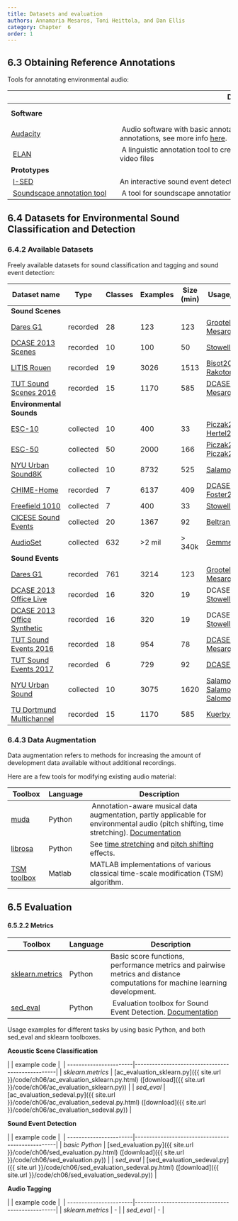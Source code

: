 ```yaml
---
title: Datasets and evaluation
authors: Annamaria Mesaros, Toni Heittola, and Dan Ellis
category: Chapter  6
order: 1
---
```


## 6.3 Obtaining Reference Annotations

Tools for annotating environmental audio:

|                                                  |  Description                                                                                                                                                         |
|--------------------------------------------------|----------------------------------------------------------------------------------------------------------------------------------------------------------------------|
| **Software**                                     |                                                                                                                                                                      |
| [Audacity](http://www.audacityteam.org/)         | Audio software with basic annotation capabilities. Use label tracks for the annotations, see more info [here](http://manual.audacityteam.org/man/label_tracks.html). |
| [ELAN](https://tla.mpi.nl/tools/tla-tools/elan/) | A linguistic annotation tool to create the textual annotations for audio and video files                                                                             |
| **Prototypes**                                   |                                                                                                                                                                      |
| [I-SED](http://www.bongjunkim.com/ised/)         | An interactive sound event detector, see [Kim2017](http://music.cs.northwestern.edu/publications/Kim_Pardo_IUI2017.pdf)                                              |
| [Soundscape annotation tool](http://www.ai.rug.nl/~vdlinden/annotationtool/index.html) | A tool for soundscape annotation                                                                                               |

## 6.4 Datasets for Environmental Sound Classification and Detection

### 6.4.2 Available Datasets

Freely available datasets for sound classification and tagging and sound event detection:

| Dataset name                                                                    | Type        | Classes | Examples | Size (min) | Usage, publications |
|---------------------------------------------------------------------------------|-------------|---------|----------|------------|---------------------|
| **Sound Scenes**                                                                                                                                      |
| [Dares G1](http://www.daresounds.org/research.html)                             | recorded    | 28      | 123      | 123        | [Grootel2009](http://citeseerx.ist.psu.edu/viewdoc/download?doi=10.1.1.584.4451&rep=rep1&type=pdf), [Mesaros2013](http://www.cs.tut.fi/~mesaros/pubs/mesaros_icassp2013_cr.pdf) |
| [DCASE 2013 Scenes](https://archive.org/details/dcase2013_scene_classification) | recorded    | 10      | 100      | 50         | [Stowell2015](http://ieeexplore.ieee.org/document/7100934/) |
| [LITIS Rouen](https://sites.google.com/site/alainrakotomamonjy/home/audio-scene)| recorded    | 19      | 3026     | 1513       | [Bisot2015](http://ieeexplore.ieee.org/document/7362477/), [Rakotomamonjy2015](http://ieeexplore.ieee.org/document/6971128/) |
| [TUT Sound Scenes 2016](https://zenodo.org/record/45739#.WXXLiidLdhE)           | recorded    | 15      | 1170     | 585        | [DCASE2016](http://www.cs.tut.fi/sgn/arg/dcase2016/task-acoustic-scene-classification), [Mesaros2016](http://www.cs.tut.fi/~mesaros/pubs/mesaros_eusipco2016-dcase.pdf) |
| **Environmental Sounds**                                                                                                                                      |
| [ESC-10](https://github.com/karoldvl/ESC-10)                                    | collected   | 10      | 400      | 33         | [Piczak2015a](http://karol.piczak.com/papers/Piczak2015-ESC-ConvNet.pdf), [Hertel2016](http://www.ieeeexplore.ws/document/7727635/)  |
| [ESC-50](https://github.com/karoldvl/ESC-50)                                    | collected   | 50      | 2000     | 166        | [Piczak2015a](http://karol.piczak.com/papers/Piczak2015-ESC-ConvNet.pdf), [Piczak2015b](http://karol.piczak.com/papers/Piczak2015-ESC-Dataset.pdf) |
| [NYU Urban Sound8K](http://serv.cusp.nyu.edu/projects/urbansounddataset/urbansound8k.html) | collected   | 10      | 8732     | 525        | [Salamon2014](https://serv.cusp.nyu.edu/projects/urbansounddataset/salamon_urbansound_acmmm14.pdf) |
| [CHIME-Home](https://archive.org/details/chime-home)                            | recorded    | 7       | 6137     | 409        | [DCASE2016](http://www.cs.tut.fi/sgn/arg/dcase2016/task-audio-tagging), [Foster2015](http://ieeexplore.ieee.org/abstract/document/7336899/?reload=true) |
| [Freefield 1010](http://c4dm.eecs.qmul.ac.uk/rdr/handle/123456789/35)           | collected   | 7       | 400      | 33         | [Stowell2014a](http://www.aes.org/tmpFiles/elib/20170724/17095.pdf) |
| [CICESE Sound Events](http://sound.natix.org/databases/allSounds.zip)           | collected   | 20      | 1367     | 92         | [Beltran2015](http://www.sciencedirect.com/science/article/pii/S0167865515002925) |
| [AudioSet](https://research.google.com/audioset/)                               | collected   | 632     | >2 mil   | > 340k     | [Gemmeke2017](https://static.googleusercontent.com/media/research.google.com/en//pubs/archive/45857.pdf) |
| **Sound Events**                                                                                                                                      |
| [Dares G1](http://www.daresounds.org/research.html)                             | recorded    | 761     | 3214     | 123        | [Grootel2009](http://citeseerx.ist.psu.edu/viewdoc/download?doi=10.1.1.584.4451&rep=rep1&type=pdf), [Mesaros2013](http://www.cs.tut.fi/~mesaros/pubs/mesaros_icassp2013_cr.pdf) |
| [DCASE 2013 Office Live](https://archive.org/details/dcase2013_event_detection_development) | recorded    | 16      | 320      | 19         | DCASE2013, [Stowell2015](http://ieeexplore.ieee.org/document/7100934/) |
| [DCASE 2013 Office Synthetic](https://archive.org/details/dcase2013_event_detection_development_OS) | recorded    | 16      | 320      | 19         | DCASE2013, [Stowell2015](http://ieeexplore.ieee.org/document/7100934/) |
| [TUT Sound Events 2016](https://zenodo.org/record/45759)                        | recorded    | 18      | 954      | 78         | [DCASE2016](http://www.cs.tut.fi/sgn/arg/dcase2016/task-sound-event-detection-in-real-life-audio), [Mesaros2016b]()|
| [TUT Sound Events 2017](https://zenodo.org/record/400516)                       | recorded    | 6       | 729      | 92         | [DCASE2017](http://www.cs.tut.fi/sgn/arg/dcase2017/challenge/task-sound-event-detection-in-real-life-audio) |
| [NYU Urban Sound](http://serv.cusp.nyu.edu/projects/urbansounddataset/urbansound.html) | collected   | 10      | 3075     | 1620       | [Salamon2014](https://serv.cusp.nyu.edu/projects/urbansounddataset/salamon_urbansound_acmmm14.pdf), [Salamon2015a](http://www.justinsalamon.com/uploads/4/3/9/4/4394963/salamon_bello_scattering_eusipco_2015.pdf), [Salomon2015b](http://www.justinsalamon.com/uploads/4/3/9/4/4394963/salamon_unsupervisedlearning_urbansound_icassp_2015.pdf) |
| [TU Dortmund Multichannel](http://patrec.cs.tu-dortmund.de/files/datasets/dcase2016_multichannel-aed_dortmund.7z) | recorded    | 15      | 1170     | 585        | [Kuerby2016](https://www.cs.tut.fi/sgn/arg/dcase2016/documents/workshop/Kuerby-DCASE2016workshop.pdf) |

### 6.4.3 Data Augmentation

Data augmentation refers to methods for increasing the amount of development data available without additional recordings.

Here are a few tools for modifying existing audio material:

| Toolbox                                                                    | Language | Description                                                                                                                                                                      |
|----------------------------------------------------------------------------|----------|----------------------------------------------------------------------------------------------------------------------------------------------------------------------------------|
| [muda](https://github.com/bmcfee/muda)                                     | Python   | Annotation-aware musical data augmentation, partly applicable for environmental audio (pitch shifting, time stretching). [Documentation](https://muda.readthedocs.io/en/latest/)                                                                                                                          |
| [librosa](https://github.com/librosa/librosa/)                             | Python   | See [time stretching](https://librosa.github.io/librosa/generated/librosa.effects.time_stretch.html) and [pitch shifting](https://librosa.github.io/librosa/generated/librosa.effects.pitch_shift.html) effects. |
| [TSM toolbox](https://www.audiolabs-erlangen.de/resources/MIR/TSMtoolbox/) | Matlab   | MATLAB implementations of various classical time-scale modification (TSM) algorithm.                                                                                             |

## 6.5 Evaluation

#### 6.5.2.2 Metrics

| Toolbox                                        | Language |  Description                                                                                                                                    |
| -----------------------------------------------|----------|------------------------------------------------------------------------------------------------------------------------------------------------|
| [sklearn.metrics](http://scikit-learn.org/stable/modules/classes.html#module-sklearn.metrics) | Python | Basic score functions, performance metrics and pairwise metrics and distance computations for machine learning development. |
| [sed_eval](https://github.com/TUT-ARG/sed_eval)| Python   | Evaluation toolbox for Sound Event Detection. [Documentation](http://tut-arg.github.io/sed_eval)                                               |


Usage examples for different tasks by using basic Python, and both sed_eval and sklearn toolboxes.


**Acoustic Scene Classification**                                                               

|                        | example code                                     | 
| -----------------------|--------------------------------------------------|
| *sklearn.metrics*      | [ac_evaluation_sklearn.py]({{ site.url }}/code/ch06/ac_evaluation_sklearn.py.html) ([download]({{ site.url }}/code/ch06/ac_evaluation_sklearn.py)) |
| *sed_eval*             | [ac_evaluation_sedeval.py]({{ site.url }}/code/ch06/ac_evaluation_sedeval.py.html) ([download]({{ site.url }}/code/ch06/ac_evaluation_sedeval.py)) |


**Sound Event Detection**

|                        | example code                                     | 
| -----------------------|--------------------------------------------------|
| *basic Python*         | [sed_evaluation.py]({{ site.url }}/code/ch06/sed_evaluation.py.html) ([download]({{ site.url }}/code/ch06/sed_evaluation.py))                                                  |
| *sed_eval*             | [sed_evaluation_sedeval.py]({{ site.url }}/code/ch06/sed_evaluation_sedeval.py.html) ([download]({{ site.url }}/code/ch06/sed_evaluation_sedeval.py)) |

**Audio Tagging**

|                        | example code                                     | 
| -----------------------|--------------------------------------------------|
| *sklearn.metrics*      | -                                                |
| *sed_eval*             | -                                                |
